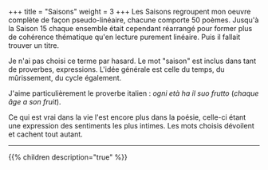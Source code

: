 +++
title = "Saisons"
weight = 3
+++
Les Saisons regroupent mon oeuvre complète de façon pseudo-linéaire, chacune comporte 50 poèmes. Jusqu'à la Saison 15 chaque ensemble était cependant réarrangé pour former plus de cohérence thématique qu'en lecture purement linéaire. Puis il fallait trouver un titre.

Je n'ai pas choisi ce terme par hasard. Le mot "saison" est inclus dans tant de proverbes, expressions. L'idée générale est celle du temps, du mûrissement, du cycle également.

J'aime particulièrement le proverbe italien : *ogni età ha il suo frutto* (*chaque âge a son fruit*).

Ce qui est vrai dans la vie l'est encore plus dans la poésie, celle-ci étant une expression des sentiments les plus intimes. Les mots choisis dévoilent et cachent tout autant.

---
{{% children description="true" %}}
